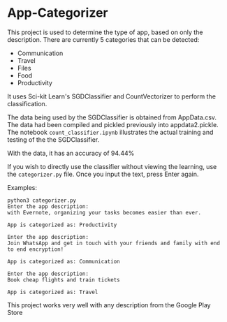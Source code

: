 # App-Categorizer

This project is used to determine the type of app, based on only the description. There are currently 5 categories that can be detected:
* Communication
* Travel
* Files
* Food
* Productivity

It uses Sci-kit Learn's SGDClassifier and CountVectorizer to perform the classification.

The data being used by the SGDClassifier is obtained from AppData.csv. The data had been compiled and pickled previously into appdata2.pickle.
The notebook ```count_classifier.ipynb``` illustrates the actual training and testing of the the SGDClassifier. 

With the data, it has an accuracy of 94.44%

If you wish to directly use the classifier without viewing the learning, use the ```categorizer.py``` file. Once you input the text, press Enter again.

Examples:

```
python3 categorizer.py
Enter the app description:
with Evernote, organizing your tasks becomes easier than ever.

App is categorized as: Productivity
```

```
Enter the app description:
Join WhatsApp and get in touch with your friends and family with end to end encryption!

App is categorized as: Communication
```

```
Enter the app description:
Book cheap flights and train tickets

App is categorized as: Travel
```

This project works very well with any description from the Google Play Store